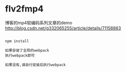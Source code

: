 # flv2fmp4
博客的mp4软编码系列文章的demo
http://blog.csdn.net/g332065255/article/details/71158863
```

npm install 

如果安装了全局的webpack
执行webpack即可

如果没有,请自行安装后执行webpack
```